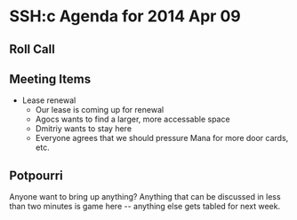 SSH:c Agenda for 2014 Apr 09
============================

Roll Call
---------

Meeting Items
-------------

- Lease renewal
	- Our lease is coming up for renewal
	- Agocs wants to find a larger, more accessable space
	- Dmitriy wants to stay here
	- Everyone agrees that we should pressure Mana for more door cards, etc.



Potpourri
---------

Anyone want to bring up anything? Anything that can be discussed in less than two minutes is game here -- anything else gets tabled for next week.
